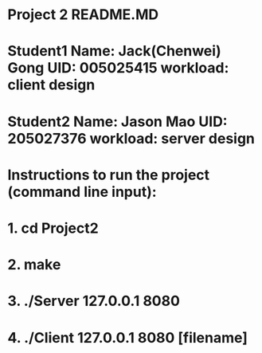 # Project 2 README.MD


# Student1 Name: Jack(Chenwei) Gong    UID: 005025415      workload: client design 
# Student2 Name: Jason Mao             UID: 205027376      workload: server design      

# Instructions to run the project (command line input):
# 1.   cd Project2
# 2.   make
# 3.   ./Server 127.0.0.1 8080
# 4.   ./Client 127.0.0.1 8080 [filename]



